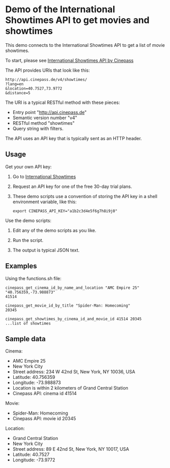 # Demo of the International Showtimes API to get movies and showtimes

This demo connects to the International Showtimes API to get a list of movie showtimes.

To start, please see [International Showtimes API by Cinepass](https://api.cinepass.de/documentation/)


The API provides URIs that look like this:

    http://api.cinepass.de/v4/showtimes/
    ?lang=en
    &location=40.7527,73.9772
    &distance=5

The URI is a typical RESTful method with these pieces:

  * Entry point "http://api.cinepass.de"
  * Semantic version number "v4"
  * RESTful method "showtimes"
  * Query string with filters.

The API uses an API key that is typically sent as an HTTP header.


## Usage

Get your own API key:

  1. Go to [International Showtimes](http://internationalshowtimes.com)

  2. Request an API key for one of the free 30-day trial plans.

  3. These demo scripts use a convention of storing the API key in a shell environment variable, like this:

         export CINEPASS_API_KEY="a1b2c3d4e5f6g7h8i9j0" 

Use the demo scripts:

  1. Edit any of the demo scripts as you like.

  2. Run the script.

  3. The output is typical JSON text.


## Examples

Using the functions.sh file:

    cinepass_get_cinema_id_by_name_and_location "AMC Empire 25" "40.756359,-73.988873"
    41514

    cinepass_get_movie_id_by_title "Spider-Man: Homecoming"
    20345

    cinepass_get_showtimes_by_cinema_id_and_movie_id 41514 20345
    ...list of showtimes


## Sample data

Cinema:

  * AMC Empire 25
  * New York City
  * Street address: 234 W 42nd St, New York, NY 10036, USA
  * Latitude: 40.756359
  * Longitude: -73.988873
  * Location is within 2 kilometers of Grand Central Station
  * Cinepass API: cinema id 41514

Movie:

  * Spider-Man: Homecoming
  * Cinepass API: movie id 20345

Location:

  * Grand Central Station
  * New York City
  * Street address: 89 E 42nd St, New York, NY 10017, USA
  * Latitude: 40.7527
  * Longitude: -73.9772

